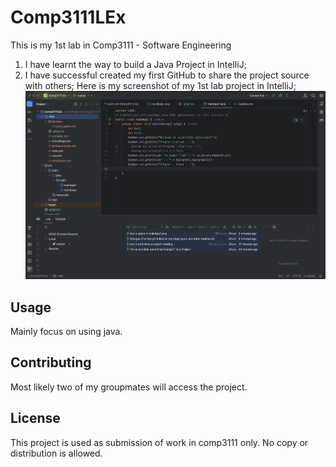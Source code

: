# Comp3111LEx

This is my 1st lab in Comp3111 - Software Engineering
1. I have learnt the way to build a Java Project in IntelliJ;
2. I have successful created my first GitHub to share the project source with others;
Here is my screenshot of my 1st lab project in  IntelliJ;
![Image](../capture_screen.png)
## Usage

Mainly focus on using java.

## Contributing

Most likely two of my groupmates will access the project.

## License

This project is used as submission of work in comp3111 only. No copy or distribution is allowed.
